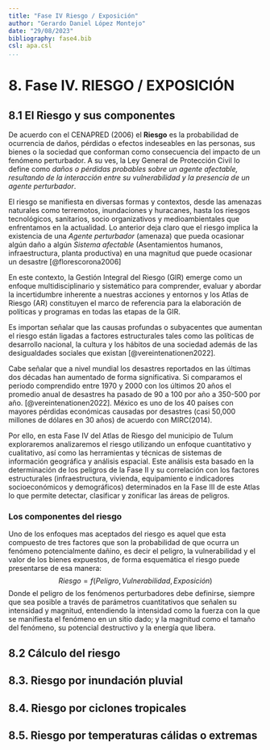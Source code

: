 ```yaml
---
title: "Fase IV Riesgo / Exposición"
author: "Gerardo Daniel López Montejo"
date: "29/08/2023"
bibliography: fase4.bib
csl: apa.csl
...
```




# 8. Fase IV. RIESGO / EXPOSICIÓN

## 8.1 El Riesgo y sus componentes

De acuerdo con el CENAPRED (2006) el **Riesgo** es la probabilidad de ocurrencia de daños, pérdidas o efectos indeseables en las personas, sus bienes o la sociedad que conforman como consecuencia del impacto de un fenómeno perturbador. A su ves, la Ley General de Protección Civil lo define como *daños o pérdidas probables sobre un agente afectable, resultando de la interacción entre su vulnerabilidad y la presencia de un agente perturbador*.

El riesgo se manifiesta en diversas formas y contextos, desde las amenazas naturales como terremotos, inundaciones y huracanes, hasta los riesgos tecnológicos, sanitarios, socio organizativos y medioambientales que enfrentamos en la actualidad. Lo anterior deja claro que el riesgo implica la existencia de una *Agente perturbador* (amenaza) que pueda ocasionar algún daño a algún *Sistema afectable* (Asentamientos humanos, infraestructura, planta productiva) en una magnitud que puede ocasionar un desastre [@florescorona2006]

En este contexto, la Gestión Integral del Riesgo (GIR) emerge como un enfoque multidisciplinario y sistemático para comprender, evaluar y abordar la incertidumbre inherente a nuestras acciones y entornos y los Atlas de Riesgo (AR) constituyen el marco de referencia para la elaboración de políticas y programas en todas las etapas de la GIR. 

Es importan señalar que las causas profundas o subyacentes que aumentan el riesgo están ligadas a factores estructurales tales como las políticas de desarrollo nacional, la cultura y los hábitos de una sociedad además de las desigualdades sociales que existan [@vereintenationen2022].

Cabe señalar que a nivel mundial los desastres reportados en las últimas dos décadas han aumentado de forma significativa. Si comparamos el periodo comprendido entre 1970 y 2000 con los últimos 20 años el promedio anual de desastres ha pasado de 90 a 100  por año a 350-500 por año. [@vereintenationen2022]. México es uno de los 40 países con mayores pérdidas económicas causadas por desastres (casi 50,000 millones de dólares en 30 años) de acuerdo con MIRC(2014).

Por ello, en esta Fase IV del Atlas de Riesgo del municipio de Tulum exploraremos analizaremos el riesgo utilizando un enfoque cuantitativo y cualitativo, así como las herramientas y técnicas de sistemas de información geográfica y análisis espacial. Este análisis esta basado en la determinación de los peligros de la Fase II y su correlación con los factores estructurales (infraestructura, vivienda, equipamiento e indicadores socioeconómicos y demográficos) determinados en la Fase III de este Atlas lo que permite detectar, clasificar y zonificar las áreas de peligros.

### Los componentes del riesgo

Uno de los enfoques mas aceptados del riesgo es aquel que esta compuesto de tres factores que son la probabilidad de que ocurra un fenómeno potencialmente dañino, es decir el peligro, la vulnerabilidad y el valor de los bienes expuestos, de forma esquemática el riesgo puede presentarse de esa manera:
$$
Riesgo = f(Peligro, Vulnerabilidad, Exposición)
$$
Donde el peligro de los fenómenos perturbadores debe definirse, siempre que sea posible a través de parámetros cuantitativos que señalen su intensidad y magnitud, entendiendo la intensidad como la fuerza con la que se manifiesta el fenómeno en un sitio dado; y la magnitud como el tamaño del fenómeno, su potencial destructivo y la energía que libera.

## 8.2 Cálculo del riesgo

## 8.3. Riesgo por inundación pluvial

## 8.4. Riesgo por ciclones tropicales

## 8.5. Riesgo por temperaturas cálidas o extremas